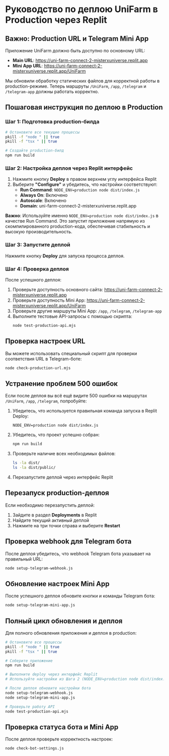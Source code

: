 # Руководство по деплою UniFarm в Production через Replit

## Важно: Production URL и Telegram Mini App

Приложение UniFarm должно быть доступно по основному URL:
- **Main URL**: https://uni-farm-connect-2-misterxuniverse.replit.app
- **Mini App URL**: https://uni-farm-connect-2-misterxuniverse.replit.app/UniFarm

Мы обновили обработку статических файлов для корректной работы в production-режиме. Теперь маршруты `/UniFarm`, `/app`, `/telegram` и `/telegram-app` должны работать корректно.

## Пошаговая инструкция по деплою в Production

### Шаг 1: Подготовка production-билда
```bash
# Остановите все текущие процессы
pkill -f "node " || true
pkill -f "tsx " || true

# Создайте production-билд
npm run build
```

### Шаг 2: Настройка деплоя через Replit интерфейс

1. Нажмите кнопку **Deploy** в правом верхнем углу интерфейса Replit
2. Выберите **"Configure"** и убедитесь, что настройки соответствуют:
   - **Run Command**: `NODE_ENV=production node dist/index.js` 
   - **Always On**: Включено
   - **Autoscale**: Включено
   - **Domain**: uni-farm-connect-2-misterxuniverse.replit.app

**Важно**: Используйте именно `NODE_ENV=production node dist/index.js` в качестве Run Command. Это запустит приложение напрямую из скомпилированного production-кода, обеспечивая стабильность и высокую производительность.

### Шаг 3: Запустите деплой
Нажмите кнопку **Deploy** для запуска процесса деплоя.

### Шаг 4: Проверка деплоя
После успешного деплоя:
1. Проверьте доступность основного сайта: https://uni-farm-connect-2-misterxuniverse.replit.app
2. Проверьте доступность Mini App: https://uni-farm-connect-2-misterxuniverse.replit.app/UniFarm
3. Проверьте другие маршруты Mini App: `/app`, `/telegram`, `/telegram-app`
4. Выполните тестовые API-запросы с помощью скрипта:
   ```bash
   node test-production-api.mjs
   ```

## Проверка настроек URL

Вы можете использовать специальный скрипт для проверки соответствия URL в Telegram-боте:

```bash
node check-production-url.mjs
```

## Устранение проблем 500 ошибок

Если после деплоя вы всё ещё видите 500 ошибки на маршрутах `/UniFarm`, `/app`, `/telegram`, попробуйте:

1. Убедитесь, что используется правильная команда запуска в Replit Deploy:
   ```
   NODE_ENV=production node dist/index.js
   ```
   
2. Убедитесь, что проект успешно собран:
   ```bash
   npm run build
   ```
   
3. Проверьте наличие всех необходимых файлов:
   ```bash
   ls -la dist/
   ls -la dist/public/
   ```
   
4. Перезапустите деплой через интерфейс Replit

## Перезапуск production-деплоя

Если необходимо перезапустить деплой:
1. Зайдите в раздел **Deployments** в Replit
2. Найдите текущий активный деплой
3. Нажмите на три точки справа и выберите **Restart**

## Проверка webhook для Telegram бота

После деплоя убедитесь, что webhook Telegram бота указывает на правильный URL:
```bash
node setup-telegram-webhook.js
```

## Обновление настроек Mini App

После успешного деплоя обновите кнопки и команды Telegram бота:
```bash
node setup-telegram-mini-app.js
```

## Полный цикл обновления и деплоя

Для полного обновления приложения и деплоя в production:
```bash
# Остановите все процессы
pkill -f "node " || true
pkill -f "tsx " || true

# Соберите приложение
npm run build

# Выполните deploy через интерфейс Replit
# Используйте настройки из Шага 2 (NODE_ENV=production node dist/index.js)

# После деплоя обновите настройки бота
node setup-telegram-webhook.js
node setup-telegram-mini-app.js

# Проверьте работу API
node test-production-api.mjs
```

## Проверка статуса бота и Mini App

После деплоя проверьте корректность настроек:
```bash
node check-bot-settings.js
```